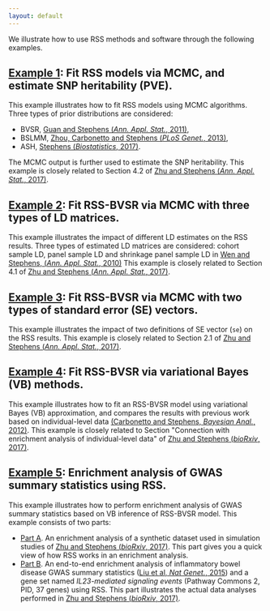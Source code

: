 ```yaml
---
layout: default
---
```


[Zhu and Stephens (*Ann. Appl. Stat.*, 2017)]: https://projecteuclid.org/euclid.aoas/1507168840
[Zhu and Stephens (*bioRxiv*, 2017)]: https://doi.org/10.1101/160770 

We illustrate how to use RSS methods and software through the following examples.

## [Example 1](Example-1): Fit RSS models via MCMC, and estimate SNP heritability (PVE).

This example illustrates how to fit RSS models using MCMC
algorithms. Three types of prior distributions are considered:

- BVSR, [Guan and Stephens (*Ann. Appl. Stat.*, 2011)](https://projecteuclid.org/euclid.aoas/1318514285),
- BSLMM, [Zhou, Carbonetto and Stephens (*PLoS Genet.*, 2013)](https://doi.org/10.1371/journal.pgen.1003264),
- ASH, [Stephens (*Biostatistics*, 2017)](https://doi.org/10.1093/biostatistics/kxw041).

The MCMC output is further used to estimate the SNP heritability.
This example is closely related to Section 4.2 of [Zhu and Stephens (*Ann. Appl. Stat.*, 2017)][]. 

## [Example 2](Example-2): Fit RSS-BVSR via MCMC with three types of LD matrices.

This example illustrates the impact of different LD estimates on the
RSS results. Three types of estimated LD matrices are considered:
cohort sample LD, panel sample LD and shrinkage panel sample LD in
[Wen and Stephens, (*Ann. Appl. Stat.*, 2010)](https://www.ncbi.nlm.nih.gov/pubmed/21479081)
This example is closely related to Section 4.1 of [Zhu and Stephens (*Ann. Appl. Stat.*, 2017)][]. 

## [Example 3](Example-3): Fit RSS-BVSR via MCMC with two types of standard error (SE) vectors.

This example illustrates the impact of two definitions of
SE vector (`se`) on the RSS results.
This example is closely related to Section 2.1 of [Zhu and Stephens (*Ann. Appl. Stat.*, 2017)][].  

## [Example 4](Example-4): Fit RSS-BVSR via variational Bayes (VB) methods.

This example illustrates how to fit an RSS-BVSR model using
variational Bayes (VB) approximation, and compares the results with
previous work based on individual-level data
[(Carbonetto and Stephens, *Bayesian Anal.*, 2012)](https://projecteuclid.org/euclid.ba/1339616726).
This example is closely related to Section "Connection with enrichment analysis of individual-level data" 
of [Zhu and Stephens (*bioRxiv*, 2017)][].

## [Example 5](Example-5): Enrichment analysis of GWAS summary statistics using RSS.

This example illustrates how to perform enrichment analysis of
GWAS summary statistics based on VB inference of RSS-BVSR model.
This example consists of two parts:

- [Part A](Example-5A). An enrichment analysis of a synthetic dataset used in
simulation studies of [Zhu and Stephens (*bioRxiv*, 2017)][].
This part gives you a quick view of how RSS works in an enrichment analysis.
- [Part B](Example-5B). An end-to-end enrichment analysis of inflammatory bowel disease GWAS summary statistics
([Liu et al, *Nat Genet.*, 2015](https://www.ncbi.nlm.nih.gov/pubmed/26192919)) and
a gene set named *IL23-mediated signaling events* (Pathway Commons 2, PID, 37 genes) using RSS.
This part illustrates the actual data analyses performed in [Zhu and Stephens (*bioRxiv*, 2017)][].
